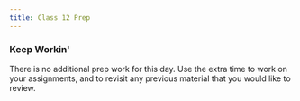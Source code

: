 ```yaml
---
title: Class 12 Prep
---
```


### Keep Workin'

There is no additional prep work for this day. Use the extra time to work on your assignments, and to revisit any previous material that you would like to review.
